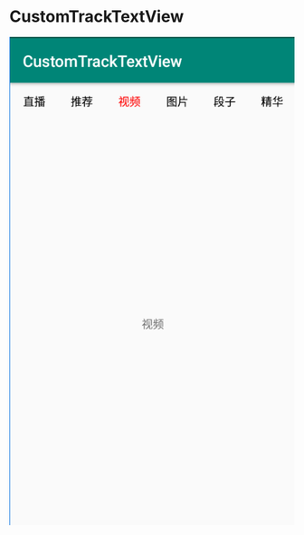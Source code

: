 # CustomTrackTextView

![image](https://github.com/carlcarl001001/CustomTrackTextView/blob/master/result.png)
